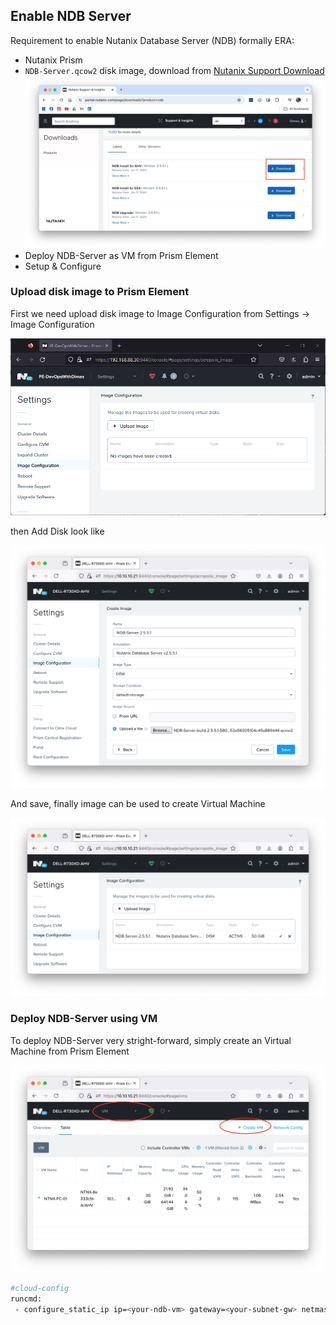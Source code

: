 ## Enable NDB Server

Requirement to enable Nutanix Database Server (NDB) formally ERA:

- Nutanix Prism
- `NDB-Server.qcow2` disk image, download from [Nutanix Support Download](https://portal.nutanix.com/page/downloads?product=ndb)
    ![ndb-download](imgs/11-ndb/00-ndb-download.png)
- Deploy NDB-Server as VM from Prism Element
- Setup & Configure

### Upload disk image to Prism Element

First we need upload disk image to Image Configuration from Settings -> Image Configuration 

![menu-image](imgs/11-ndb/01-upload-ndb-qcow2.png)

then Add Disk look like 

![add-disk-image](imgs/11-ndb/01a-uploading-qcow2-image.png)

And save, finally image can be used to create Virtual Machine

![list-disk-image](imgs/11-ndb/01b-image-activated.png)

### Deploy NDB-Server using VM

To deploy NDB-Server very stright-forward, simply create an Virtual Machine from Prism Element 

![menu-vm](imgs/11-ndb/02-deploy-era-vm.png)

```bash
#cloud-config
runcmd:
 - configure_static_ip ip=<your-ndb-vm> gateway=<your-subnet-gw> netmask=255.255.255.0 nameserver=8.8.8.8
```
